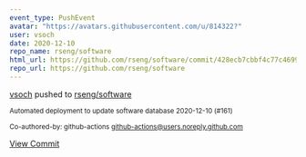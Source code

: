 ```yaml
---
event_type: PushEvent
avatar: "https://avatars.githubusercontent.com/u/814322?"
user: vsoch
date: 2020-12-10
repo_name: rseng/software
html_url: https://github.com/rseng/software/commit/428ecb7cbbf4c77c4699bfdad2a57affd4ca72e7
repo_url: https://github.com/rseng/software
---
```


<a href='https://github.com/vsoch' target='_blank'>vsoch</a> pushed to <a href='https://github.com/rseng/software' target='_blank'>rseng/software</a>

<small>Automated deployment to update software database 2020-12-10 (#161)

Co-authored-by: github-actions <github-actions@users.noreply.github.com></small>

<a href='https://github.com/rseng/software/commit/428ecb7cbbf4c77c4699bfdad2a57affd4ca72e7' target='_blank'>View Commit</a>